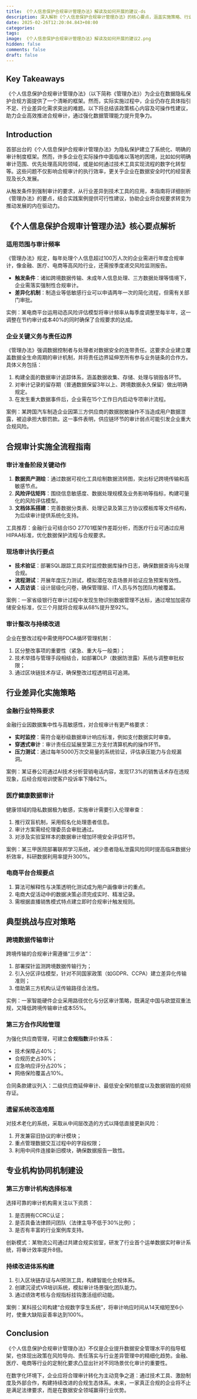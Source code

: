 ```yaml
---
title: 《个人信息保护合规审计管理办法》解读及如何开展的建议-ds
description: 深入解析《个人信息保护合规审计管理办法》的核心要点，涵盖实施策略、行业差异化需求及面临的挑战，为企业提供全面的合规实践指导，助力在数据安全领域塑造核心竞争力。
date: 2025-02-26T12:20:04.843+08:00
categories: 
tags: 
image: 《个人信息保护合规审计管理办法》解读及如何开展的建议2.png
hidden: false
comments: false
draft: false
---
```


## Key Takeaways  
《个人信息保护合规审计管理办法》（以下简称《管理办法》）为企业在数据隐私保护合规方面提供了一个清晰的框架。然而，实际实施过程中，企业仍存在具体指引不足、行业差异化需求突出的难题。以下将总结该政策核心内容及可操作性建议，助力企业高效推进合规审计，通过强化数据管理能力提升竞争力。

## Introduction  
首部出台的《个人信息保护合规审计管理办法》为隐私保护建立了系统化、明确的审计制度框架。然而，许多企业在实际操作中面临难以落地的困境，比如如何明确审计范围、优先处理高风险领域，或是如何通过技术工具实现流程的数字化转型等。这些问题不仅影响合规审计的执行效率，更关乎企业在数据安全时代的经营表现及长久发展。  

从触发条件到强制审计的要求，从行业差异到技术工具的应用，本指南将详细剖析《管理办法》的要点，结合实践案例提供可行性建议，协助企业将合规要求转变为推动发展的内在驱动力。

## 《个人信息保护合规审计管理办法》核心要点解析  

### 适用范围与审计频率  
《管理办法》规定，每年处理个人信息超过100万人次的企业需进行年度合规审计，像金融、医疗、电商等高风险行业，还需按季度递交风险监测报告。  

- **触发条件**：诸如跨境数据传输、未成年人信息处理、三方数据处理等情境下，企业需落实强制性合规审计。
- **差异化机制**：制造业等低敏感行业可以申请两年一次的简化流程，但需有关部门审批。  

实例：某电商平台运用动态风险评估模型将审计频率从每季度调整至每半年，这一调整在节约审计成本40%的同时确保了合规要求的达成。  

### 企业关键义务与责任边界  
《管理办法》强调数据控制者与处理者对数据安全的连带责任。这要求企业建立覆盖数据全生命周期的审计机制，并将责任边界延伸至所有参与业务链条的合作方。具体义务包括：  
1. 构建全面的数据审计追踪体系，涵盖数据收集、存储、处理与销毁各环节。  
2. 对审计记录的留存期（普通数据保留3年以上、跨境数据永久保留）做出明确规定。  
3. 在发生重大数据事件后，企业需在15个工作日内启动专项审计流程。  

案例：某跨国汽车制造企业因第三方供应商的数据脱敏操作不当造成用户数据泄露，被迫承担大额罚款。这一事件表明，供应链环节的审计弱点可能引发企业重大合规风险。

## 合规审计实施全流程指南  

### 审计准备阶段关键动作  
1. **数据资产测绘**：通过数据可视化工具绘制数据流转图，突出标记跨境传输和高敏感节点。  
2. **风险评估矩阵**：围绕信息敏感度、数据处理规模及业务影响等指标，构建可量化的风险评估模型。  
3. **文档体系搭建**：完善数据分类表、处理记录及第三方协议模板库等文件结构，为后续审计提供系统化支持。  

工具推荐：金融行业可结合ISO 27701框架作差距分析，而医疗行业可通过应用HIPAA标准，优化数据保护流程与合规要求。

### 现场审计执行要点  
- **技术验证**：部署SQL跟踪工具实时监控数据库操作日志，确保数据查询与处理合规。  
- **流程测试**：开展年度压力测试，模拟潜在攻击场景并验证应急预案有效性。  
- **人员访谈**：设计层级化问卷，确保管理层、IT人员与外包团队均被覆盖。  

案例：一家省级银行在审计过程中发现生物识别数据管理不达标，通过增加加密存储安全标准，仅三个月就将合规率从68%提升至92%。  

### 审计整改与持续改进  
企业在整改过程中需使用PDCA循环管理机制：  
1. 区分整改事项的重要性（紧急、重大与一般类）；  
2. 技术举措与管理手段相结合，如部署DLP（数据防泄露）系统与调整审批权限；  
3. 通过区块链技术存证，确保整改过程透明且可追溯。  

## 行业差异化实施策略  

### 金融行业特殊要求  
金融行业因数据集中性与高敏感性，对合规审计有更严格要求：  
- **实时监控**：需符合毫秒级数据审计响应标准，例如支付数据实时审查。  
- **穿透式审计**：审计责任应延展至第三方支付清算机构的操作环节。  
- **压力测试**：通过每年5000万次交易量的系统验证，评估承压能力与合规漏洞。  

案例：某证券公司通过AI技术分析营销电话内容，发现17.3%的销售话术存在违规现象，后经合规培训使客户投诉率下降62%。

### 医疗健康数据审计  
健康领域的隐私数据极为敏感，实施审计需要引入伦理审查：  
1. 推行双盲机制，采用假名化处理患者信息。  
2. 审计方案需经伦理委员会审批通过。  
3. 对涉及实验室样本的数据审计增加环境安全评估环节。  

案例：某三甲医院部署联邦学习系统，减少患者隐私泄露风险同时提高临床数据分析效率，科研数据利用率提升300%。

### 电商平台合规要点  
1. 算法可解释性与决策透明化测试成为用户画像审计的重点。  
2. 电商大促活动中的数据决策必须完成实时、精准记录。  
3. 需根据直播销售模式特点建立即时合规审计触发规则。

## 典型挑战与应对策略  

### 跨境数据传输审计  
跨境传输的合规审计需遵循“三步法”：  
1. 部署探针监测跨境数据传输行为；  
2. 引入分区评估模型，针对不同国家政策（如GDPR、CCPA）建立差异化传输准则；  
3. 借助第三方机构认证传输路径合法性。  

实例：一家智能硬件企业采用路径优化与分区审计策略，既满足中国与欧盟双重法规，又降低跨境传输审计成本55%。  

### 第三方合作风险管理  
为强化供应商管理，可建立**合规指数**评价体系：  
- 技术保障占40%；  
- 合规历史占30%；  
- 应急响应评分占20%；  
- 网络保险覆盖占10%。  

合同条款建议列入：二级供应商延伸审计、最低安全保险额度以及数据销毁的视频存证。  

### 遗留系统改造难题  
对技术老化的系统，采取从中间层改造的方式以降低直接更新风险：  
1. 开发兼容旧协议的审计模块；  
2. 重点管理数据交互过程中的字段权限；  
3. 利用中间件连接新旧模块，确保数据报告一致性。  

## 专业机构协同机制建设  

### 第三方审计机构选择标准  
选择可靠的审计机构需关注以下资质：  
1. 是否拥有CCRC认证；  
2. 是否具备法律顾问团队（法律主导不低于30%比例）；  
3. 是否有丰富的行业案例库支持。  

创新模式：某物流公司通过共建合规实验室，研发了行业首个运单数据实时审计系统，将审计效率提升8倍。

### 持续改进体系构建  
1. 引入区块链存证与AI预测工具，构建智能化合规体系。  
2. 创建沉浸式VR培训系统，模拟审计场景强化团队能力。  
3. 通过绩效考核与合规指标挂钩激活组织动能。  

案例：某科技公司构建“合规数字孪生系统”，将审计响应时间从14天缩短至6小时，使重大缺陷妥善率达到100%。

## Conclusion  
《个人信息保护合规审计管理办法》不仅是企业提升数据安全管理水平的指导框架，也体现出政策在风险导向、责任落实与行业差异管理中的精细化趋势。金融、医疗、电商等行业的定制化要求凸显出针对不同场景优化审计的重要性。  

在数字化环境下，企业应将合理审计转化为主动竞争之道：通过技术工具、激励制度及外部合作，构建持续改进的合规生态体系。未来，一家真正合规的企业将不止是满足法律要求，而是在数据安全领域赢得行业优势。